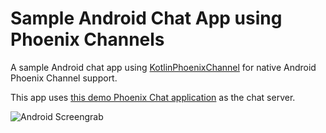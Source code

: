# Sample Android Chat App using Phoenix Channels

A sample Android chat app using [KotlinPhoenixChannel](https://github.com/chain-partners/KotlinPhoenixChannel) for native Android Phoenix Channel support.

This app uses  [this demo Phoenix Chat application](https://github.com/chrismccord/phoenix_chat_example) as the chat server.

![Android Screengrab](screen.png)
